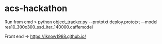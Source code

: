 # acs-hackathon
 
Run from cmd > python object_tracker.py --prototxt deploy.prototxt --model res10_300x300_ssd_iter_140000.caffemodel

Front end -> https://iknow1988.github.io/
